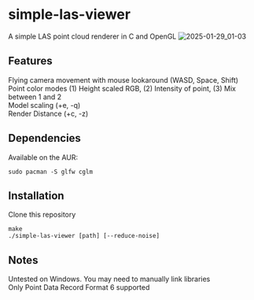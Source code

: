 # simple-las-viewer

A simple LAS point cloud renderer in C and OpenGL
![2025-01-29_01-03](https://github.com/user-attachments/assets/4d251d47-8576-4bde-bb75-08c6bda55fdc)
## Features
Flying camera movement with mouse lookaround (WASD, Space, Shift)  
Point color modes (1) Height scaled RGB, (2) Intensity of point, (3) Mix between 1 and 2  
Model scaling (+e, -q)  
Render Distance (+c, -z)  

## Dependencies
Available on the AUR:
```
sudo pacman -S glfw cglm
```

## Installation
Clone this repository
```
make
./simple-las-viewer [path] [--reduce-noise]
```

## Notes
Untested on Windows. You may need to manually link libraries  
Only Point Data Record Format 6 supported
